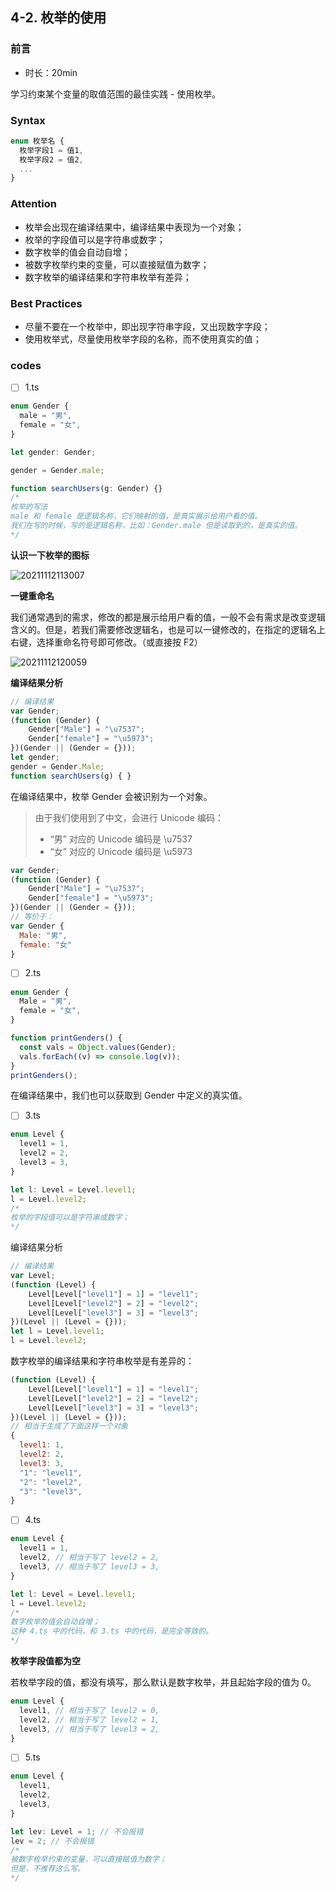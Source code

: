 ## 4-2. 枚举的使用

### 前言

- 时长：20min

学习约束某个变量的取值范围的最佳实践 - 使用枚举。

### Syntax

```ts
enum 枚举名 {
  枚举字段1 = 值1,
  枚举字段2 = 值2,
  ...
}
```

### Attention

- 枚举会出现在编译结果中，编译结果中表现为一个对象；
- 枚举的字段值可以是字符串或数字；
- 数字枚举的值会自动自增；
- 被数字枚举约束的变量，可以直接赋值为数字；
- 数字枚举的编译结果和字符串枚举有差异；


### Best Practices

- 尽量不要在一个枚举中，即出现字符串字段，又出现数字字段；
- 使用枚举式，尽量使用枚举字段的名称，而不使用真实的值；

### codes

- [ ] 1.ts

```ts
enum Gender {
  male = "男",
  female = "女",
}

let gender: Gender;

gender = Gender.male;

function searchUsers(g: Gender) {}
/*
枚举的写法
male 和 female 是逻辑名称，它们映射的值，是真实展示给用户看的值。
我们在写的时候，写的是逻辑名称，比如：Gender.male 但是读取到的，是真实的值。
*/
```

**认识一下枚举的图标**

![20211112113007](https://cdn.jsdelivr.net/gh/123taojiale/dahuyou_picture@main/blogs/20211112113007.png)

**一键重命名**

我们通常遇到的需求，修改的都是展示给用户看的值，一般不会有需求是改变逻辑含义的。但是，若我们需要修改逻辑名，也是可以一键修改的，在指定的逻辑名上右键，选择重命名符号即可修改。（或直接按 F2）

![20211112120059](https://cdn.jsdelivr.net/gh/123taojiale/dahuyou_picture@main/blogs/20211112120059.png)

**编译结果分析**

```js
// 编译结果
var Gender;
(function (Gender) {
    Gender["Male"] = "\u7537";
    Gender["female"] = "\u5973";
})(Gender || (Gender = {}));
let gender;
gender = Gender.Male;
function searchUsers(g) { }
```

在编译结果中，枚举 Gender 会被识别为一个对象。

> 由于我们使用到了中文，会进行 Unicode 编码：
> - “男” 对应的 Unicode 编码是 \u7537
> - “女” 对应的 Unicode 编码是 \u5973

```js
var Gender;
(function (Gender) {
    Gender["Male"] = "\u7537";
    Gender["female"] = "\u5973";
})(Gender || (Gender = {}));
// 等价于：
var Gender {
  Male: "男",
  female: "女"
}
```

- [ ] 2.ts

```ts
enum Gender {
  Male = "男",
  female = "女",
}

function printGenders() {
  const vals = Object.values(Gender);
  vals.forEach((v) => console.log(v));
}
printGenders();
```

在编译结果中，我们也可以获取到 Gender 中定义的真实值。

- [ ] 3.ts

```ts
enum Level {
  level1 = 1,
  level2 = 2,
  level3 = 3,
}

let l: Level = Level.level1;
l = Level.level2;
/*
枚举的字段值可以是字符串或数字；
*/
```

编译结果分析

```js
// 编译结果
var Level;
(function (Level) {
    Level[Level["level1"] = 1] = "level1";
    Level[Level["level2"] = 2] = "level2";
    Level[Level["level3"] = 3] = "level3";
})(Level || (Level = {}));
let l = Level.level1;
l = Level.level2;
```

数字枚举的编译结果和字符串枚举是有差异的：

```js
(function (Level) {
    Level[Level["level1"] = 1] = "level1";
    Level[Level["level2"] = 2] = "level2";
    Level[Level["level3"] = 3] = "level3";
})(Level || (Level = {}));
// 相当于生成了下面这样一个对象
{
  level1: 1,
  level2: 2,
  level3: 3,
  "1": "level1",
  "2": "level2",
  "3": "level3",
}
```

- [ ] 4.ts

```ts
enum Level {
  level1 = 1,
  level2, // 相当于写了 level2 = 2,
  level3, // 相当于写了 level3 = 3,
}

let l: Level = Level.level1;
l = Level.level2;
/*
数字枚举的值会自动自增；
这种 4.ts 中的代码，和 3.ts 中的代码，是完全等效的。
*/
```

**枚举字段值都为空**

若枚举字段的值，都没有填写，那么默认是数字枚举，并且起始字段的值为 0。

```ts
enum Level {
  level1, // 相当于写了 level2 = 0,
  level2, // 相当于写了 level2 = 1,
  level3, // 相当于写了 level3 = 2,
}
```

- [ ] 5.ts

```ts
enum Level {
  level1,
  level2,
  level3,
}

let lev: Level = 1; // 不会报错
lev = 2; // 不会报错
/*
被数字枚举约束的变量，可以直接赋值为数字；
但是，不推荐这么写。
*/
```

